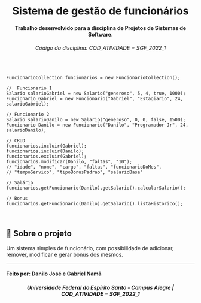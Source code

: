 <h1 align="center">
    Sistema de gestão de funcionários
</h1>


<h4 align="center">
  Trabalho desenvolvido para a disciplina de Projetos de Sistemas de Software. 
</h4>

<h6 align="center">
    Código da disciplina: COD_ATIVIDADE = SGF_2022_1
</h6>

</br>

```
FuncionarioCollection funcionarios = new FuncionarioCollection();

//  Funcionario 1
Salario salarioGabriel = new Salario("generoso", 5, 4, true, 1000);
Funcionario Gabriel = new Funcionario("Gabriel", "Estagiario", 24, salarioGabriel);

// Funcionario 2
Salario salarioDanilo = new Salario("generoso", 0, 0, false, 1500);
Funcionario Danilo = new Funcionario("Danilo", "Programador Jr", 24, salarioDanilo);

// CRUD
funcionarios.incluir(Gabriel);
funcionarios.incluir(Danilo);
funcionarios.excluir(Gabriel);
funcionarios.modificar(Danilo, "faltas", "10"); 
// "idade", "nome", "cargo", "faltas", "funcionarioDoMes",
// "tempoServico", "tipoBonusPadrao", "salarioBase"

// Salário
funcionarios.getFuncionario(Danilo).getSalario().calcularSalario();

// Bonus
funcionarios.getFuncionario(Danilo).getSalario().listaHistorico();
```
</br>

## :rocket: Sobre o projeto
Um sistema simples de funcionário, com possibilidade de adicionar, remover, modificar e gerar bônus dos mesmos.
</br>

---

#### Feito por: Danilo José e Gabriel Namã
#### 

<h5 align="center">
Universidade Federal do Espírito Santo - Campus Alegre | COD_ATIVIDADE = SGF_2022_1
</h5>
